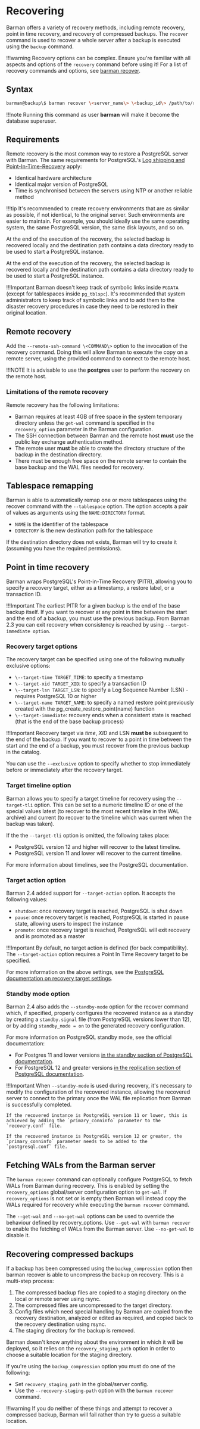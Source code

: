 # Recovering

Barman offers a variety of recovery methods, including remote recovery, point in time recovery, and recovery of compressed backups.  The `recover` command is used to recover a whole server after a backup is executed using the `backup` command.

!!!warning
    Recovery options can be complex.  Ensure you're familiar with all aspects and options of the `recovery` command before using it!  For a list of recovery commands and options, see  [barman recover](../commands/server/recover.md).

## Syntax
```bash
barman@backup\$ barman recover \<server_name\> \<backup_id\> /path/to/recover/dir
```
!!!note
    Running this command as user **barman** will make it become the database superuser.

## Requirements

Remote recovery is the most common way to restore a PostgreSQL server with Barman.  The same requirements for PostgreSQL's [Log shipping and Point-In-Time-Recovery](https://www.postgresql.org/docs/current/static/warm-standby.html#STANDBY-PLANNING) apply:

- Identical hardware architecture
- Identical major version of PostgreSQL
- Time is synchronised between the servers using NTP or another reliable method

!!!tip
    It's recommended to create recovery environments that are as similar as possible, if not identical, to the original server.  Such environments are easier to maintain. For example, you should ideally use the same operating system, the same PostgreSQL version, the same disk layouts, and so on.

At the end of the execution of the recovery, the selected backup is recovered locally and the destination path contains a data directory ready to be used to start a PostgreSQL instance.

At the end of the execution of the recovery, the selected backup is recovered locally and the destination path contains a data directory ready to be used to start a PostgreSQL instance.

!!!Important
    Barman doesn't keep track of symbolic links inside `PGDATA` (except for tablespaces inside `pg_tblspc`). It's recommended that system administrators to keep track of symbolic links and to add them to the disaster recovery procedures in case they need to be restored in their original location.

## Remote recovery

Add the `--remote-ssh-command \<COMMAND\>` option to the invocation of the recovery command. Doing this will allow Barman to execute the copy on a remote server, using the provided command to connect to the remote host.

!!!NOTE
    It is advisable to use the **postgres** user to perform the recovery on the remote host.

### Limitations of the remote recovery

Remote recovery has the following limitations:

-   Barman requires at least 4GB of free space in the system temporary directory unless the `get-wal` command is specified in the `recovery_option` parameter in the Barman configuration.
-   The SSH connection between Barman and the remote host **must** use the public key exchange authentication method.
-   The remote user **must** be able to create the directory structure of the backup in the destination directory.
-   There must be enough free space on the remote server to contain the base backup and the WAL files needed for recovery.

## Tablespace remapping

Barman is able to automatically remap one or more tablespaces using the recover command with the `--tablespace` option. The option accepts a pair of values as arguments using the `NAME:DIRECTORY` format.

-   `NAME` is the identifier of the tablespace
-   `DIRECTORY` is the new destination path for the tablespace

If the destination directory does not exists, Barman will try to create it (assuming you have the required permissions).

## Point in time recovery

Barman wraps PostgreSQL's Point-in-Time Recovery (PITR), allowing you to specify a recovery target, either as a timestamp, a restore label, or a transaction ID.

!!!Important
    The earliest PITR for a given backup is the end of the base backup itself. If you want to recover at any point in time between the start and the end of a backup, you must use the previous backup. From Barman 2.3 you can exit recovery when consistency is reached by using `--target-immediate option`.

### Recovery target options

The recovery target can be specified using one of the following mutually exclusive options:

-   `\--target-time TARGET_TIME`: to specify a timestamp
-   `\--target-xid TARGET_XID`: to specify a transaction ID
-   `\--target-lsn TARGET_LSN`: to specify a Log Sequence Number (LSN) - requires PostgreSQL 10 or higher
-   `\--target-name TARGET_NAME`: to specify a named restore point previously created with the pg_create_restore_point(name) function
-   `\--target-immediate`: recovery ends when a consistent state is reached (that is the end of the base backup process)

!!!Important
    Recovery target via *time*, *XID* and LSN **must be** subsequent to the end of the backup. If you want to recover to a point in time between the start and the end of a backup, you must recover from the previous backup in the catalog.

You can use the `--exclusive` option to specify whether to stop immediately before or immediately after the recovery target.

### Target timeline option

Barman allows you to specify a target timeline for recovery using the `--target-tli` option. This can be set to a numeric timeline ID or one of the special values latest (to recover to the most recent timeline in the WAL archive) and current (to recover to the timeline which was current when the backup was taken). 

If the the `--target-tli` option is omitted, the following takes place:

- PostgreSQL version 12 and higher will recover to the latest timeline.
- PostgreSQL version 11 and lower will recover to the current timeline. 

For more information about timelines, see the PostgreSQL documentation.

### Target action option

Barman 2.4 added support for `--target-action` option.  It accepts the following values:

-  `shutdown`: once recovery target is reached, PostgreSQL is shut down
-  `pause`: once recovery target is reached, PostgreSQL is started in pause state, allowing users to inspect the instance
-  `promote`: once recovery target is reached, PostgreSQL will exit recovery and is promoted as a master

!!!Important
    By default, no target action is defined (for back compatibility). The `--target-action` option requires a Point In Time Recovery target to be specified.

For more information on the above settings, see the [PostgreSQL documentation on recovery target settings](https://www.postgresql.org/docs/current/static/runtime-config-wal.html#RUNTIME-CONFIG-WAL-RECOVERY-TARGET).

### Standby mode option

Barman 2.4 also adds the `--standby-mode` option for the recover command which, if specified, properly configures the recovered instance as a standby by creating a `standby.signal` file (from PostgreSQL versions lower than 12), or by adding `standby_mode = on` to the generated recovery configuration.

For more information on PostgreSQL standby mode, see the official documentation:

-   For Postgres 11 and lower versions [in the standby section of PostgreSQL documentation](https://www.postgresql.org/docs/11/standby-settings.html).
-   For PostgreSQL 12 and greater versions [in the replication section of PostgreSQL documentation](https://www.postgresql.org/docs/current/runtime-config-replication.html#RUNTIME-CONFIG-REPLICATION-STANDBY).

!!!Important
    When `--standby-mode` is used during recovery, it's necessary to modify the configuration of the recovered instance, allowing the recovered server to connect to the primary once the WAL file replication from Barman is successfully completed. 
    
    If the recovered instance is PostgreSQL version 11 or lower, this is achieved by adding the `primary_conninfo` parameter to the `recovery.conf` file. 
    
    If the recovered instance is PostgreSQL version 12 or greater, the `primary_conninfo` parameter needs to be added to the `postgresql.conf` file.

## Fetching WALs from the Barman server

The `barman recover` command can optionally configure PostgreSQL to fetch WALs from Barman during recovery. This is enabled by setting the `recovery_options` global/server configuration option to `get-wal`. If `recovery_options` is not set or is empty then Barman will instead copy the WALs required for recovery while executing the `barman recover` command.

The `--get-wal` and `--no-get-wal` options can be used to override the behaviour defined by recovery_options. Use `--get-wal` with `barman recover` to enable the fetching of WALs from the Barman server.  Use `--no-get-wal` to disable it.

## Recovering compressed backups

If a backup has been compressed using the `backup_compression` option then barman recover is able to uncompress the backup on recovery. This is a multi-step process:

1.  The compressed backup files are copied to a staging directory on the local or remote server using rsync.
2.  The compressed files are uncompressed to the target directory.
3.  Config files which need special handling by Barman are copied from the recovery destination, analyzed or edited as required, and copied back to the recovery destination using rsync.
4.  The staging directory for the backup is removed.

Barman doesn't know anything about the environment in which it will be deployed, so it relies on the `recovery_staging_path` option in order to choose a suitable location for the staging directory.

If you're using the `backup_compression` option you must do one of the following:

- Set `recovery_staging_path` in the global/server config.
- Use the `--recovery-staging-path` option with the `barman recover` command. 

!!!warning
    If you do neither of these things and attempt to recover a compressed backup, Barman will fail rather than try to guess a suitable location.